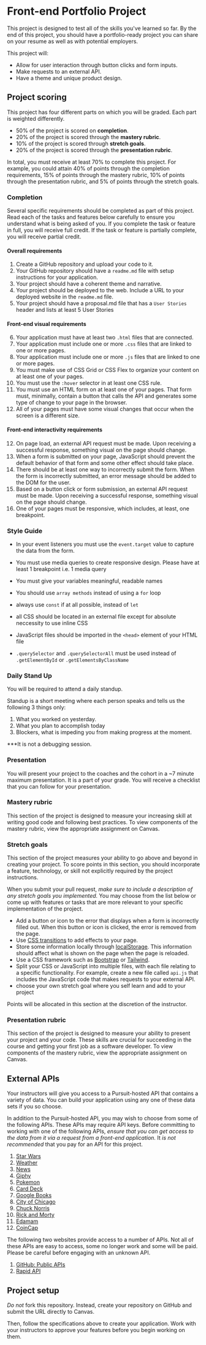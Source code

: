 # Front-end Portfolio Project

This project is designed to test all of the skills you've learned so far. By the end of this project, you should have a portfolio-ready project you can share on your resume as well as with potential employers.

This project will:

- Allow for user interaction through button clicks and form inputs.
- Make requests to an external API.
- Have a theme and unique product design.

## Project scoring

This project has four different parts on which you will be graded. Each part is weighted differently.

- 50% of the project is scored on **completion**.
- 20% of the project is scored through the **mastery rubric**.
- 10% of the project is scored through **stretch goals**.
- 20% of the project is scored through the **presentation rubric**.

In total, you must receive at least 70% to complete this project. For example, you could attain 40% of points through the completion requirements, 15% of points through the mastery rubric, 10% of points through the presentation rubric, and 5% of points through the stretch goals.

### Completion

Several specific requirements should be completed as part of this project. Read each of the tasks and features below carefully to ensure you understand what is being asked of you. If you complete the task or feature in full, you will receive full credit. If the task or feature is partially complete, you will receive partial credit.

#### Overall requirements

1. Create a GitHub repository and upload your code to it.
1. Your GitHub repository should have a `readme.md` file with setup instructions for your application.
1. Your project should have a coherent theme and narrative.
1. Your project should be deployed to the web. Include a URL to your deployed website in the `readme.md` file.
1. Your project should have a proposal.md file that has a `User Stories` header and lists at least 5 User Stories

#### Front-end visual requirements

6. Your application must have at least two `.html` files that are connected.
1. Your application must include one or more `.css` files that are linked to one or more pages.
1. Your application must include one or more `.js` files that are linked to one or more pages.
1. You must make use of CSS Grid or CSS Flex to organize your content on at least one of your pages.
1. You must use the `:hover` selector in at least one CSS rule.
1. You must use an HTML form on at least one of your pages. That form must, minimally, contain a button that calls the API and generates some type of change to your page in the browser.
1. All of your pages must have some visual changes that occur when the screen is a different size.

#### Front-end interactivity requirements

12. On page load, an external API request must be made. Upon receiving a successful response, something visual on the page should change.
1. When a form is submitted on your page, JavaScript should prevent the default behavior of that form and some other effect should take place.
1. There should be at least one way to incorrectly submit the form. When the form is incorrectly submitted, an error message should be added to the DOM for the user.
1. Based on a button click or form submission, an external API request must be made. Upon receiving a successful response, something visual on the page should change.
1. One of your pages must be responsive, which includes, at least, one breakpoint.

### Style Guide

- In your event listeners you must use the `event.target` value to capture the data from the form.

- You must use media queries to create responsive design. Please have at least 1 breakpoint i.e. 1 media query

- You must give your variables meaningful, readable names

- You should use `array methods` instead of using a `for` loop

- always use `const` if at all possible, instead of `let`

- all CSS should be located in an external file except for absolute neccessity to use inline CSS

- JavaScript files should be imported in the `<head>` element of your HTML file

- `.querySelector` and `.querySelectorAll` must be used instead of `.getElementById` or `.getElementsByClassName`

### Daily Stand Up

You will be required to attend a daily standup.

Standup is a short meeting where each person speaks and tells us the following 3 things only:

1. What you worked on yesterday.
2. What you plan to accomplish today
3. Blockers, what is impeding you from making progress at the moment.

\*\*\*It is not a debugging session.

### Presentation

You will present your project to the coaches and the cohort in a ~7 minute maximum presentation. It is a part of your grade. You will receive a checklist that you can follow for your presentation.

### Mastery rubric

This section of the project is designed to measure your increasing skill at writing good code and following best practices. To view components of the mastery rubric, view the appropriate assignment on Canvas.

### Stretch goals

This section of the project measures your ability to go above and beyond in creating your project. To score points in this section, you should incorporate a feature, technology, or skill not explicitly required by the project instructions.

When you submit your pull request, _make sure to include a description of any stretch goals you implemented._ You may choose from the list below or come up with features or tasks that are more relevant to your specific implementation of the project.

- Add a button or icon to the error that displays when a form is incorrectly filled out. When this button or icon is clicked, the error is removed from the page.
- Use [CSS transitions](https://developer.mozilla.org/en-US/docs/Web/CSS/CSS_Transitions/Using_CSS_transitions) to add effects to your page.
- Store some information locally through [localStorage](https://developer.mozilla.org/en-US/docs/Web/API/Window/localStorage). This information should affect what is shown on the page when the page is reloaded.
- Use a CSS framework such as [Bootstrap](https://getbootstrap.com/) or [Tailwind](https://tailwindcss.com/).
- Split your CSS or JavaScript into multiple files, with each file relating to a specific functionality. For example, create a new file called `api.js` that includes the JavaScript code that makes requests to your external API.
- choose your own stretch goal where you self learn and add to your project

Points will be allocated in this section at the discretion of the instructor.

### Presentation rubric

This section of the project is designed to measure your ability to present your project and your code. These skills are crucial for succeeding in the course and getting your first job as a software developer. To view components of the mastery rubric, view the appropriate assignment on Canvas.

## External APIs

Your instructors will give you access to a Pursuit-hosted API that contains a variety of data. You can build your application using any one of these data sets if you so choose.

In addition to the Pursuit-hosted API, you may wish to choose from some of the following APIs. These APIs may require API keys. Before committing to working with one of the following APIs, _ensure that you can get access to the data from it via a request from a front-end application._ It _is not recommended_ that you pay for an API for this project.

1. [Star Wars](https://swapi.dev/)
1. [Weather](https://openweathermap.org/api)
1. [News](https://newsapi.org/)
1. [Giphy](https://developers.giphy.com/)
1. [Pokemon](http://pokeapi.co/)
1. [Card Deck](https://deckofcardsapi.com/)
1. [Google Books](https://developers.google.com/books/)
1. [City of Chicago](https://data.cityofchicago.org/)
1. [Chuck Norris](http://www.icndb.com/)
1. [Rick and Morty](https://rickandmortyapi.com/documentation/#rest)
1. [Edamam](https://www.edamam.com/)
1. [CoinCap](https://docs.coincap.io/)

The following two websites provide access to a number of APIs. Not all of these APIs are easy to access, some no longer work and some will be paid. Please be careful before engaging with an unknown API.

1. [GitHub: Public APIs](https://github.com/toddmotto/public-apis)
1. [Rapid API](https://rapidapi.com/)

## Project setup

_Do not_ fork this repository. Instead, create your repository on GitHub and submit the URL directly to Canvas.

Then, follow the specifications above to create your application. Work with your instructors to approve your features before you begin working on them.
